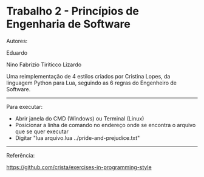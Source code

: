 # Trabalho 2 - Princípios de Engenharia de Software

Autores:

Eduardo

Nino Fabrizio Tiriticco Lizardo

Uma reimplementação de 4 estilos criados por Cristina Lopes, da linguagem Python para Lua, seguindo as 6 regras do Engenheiro de Software.

------------------------------

Para executar:

- Abrir janela do CMD (Windows) ou Terminal (Linux)
- Posicionar a linha de comando no endereço onde se encontra o arquivo que se quer executar
- Digitar "lua arquivo.lua ../pride-and-prejudice.txt"

------------------------------

Referência:

https://github.com/crista/exercises-in-programming-style
